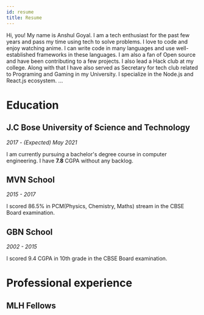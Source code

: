 ```yaml
---
id: resume
title: Resume
---
```


Hi, you! My name is Anshul Goyal. I am a tech enthusiast for the past few years and pass my time using tech to solve problems. I love to code and enjoy watching anime. I can write code in many languages and use well-established frameworks in these languages. I am also a fan of Open source and have been contributing to a few projects. I also lead a Hack club at my college. Along with that I have also served as Secretary for tech club related to Programing and Gaming in my University. I specialize in the Node.js and React.js ecosystem.
[]().[]().[]().[]()

# Education

## J.C Bose University of Science and Technology

_2017 - (Expected) May 2021_

I am currently pursuing a bachelor's degree course in computer engineering. I have **7.8** CGPA without any backlog.

## MVN School

_2015 - 2017_

I scored 86.5% in PCM(Physics, Chemistry, Maths) stream in the CBSE Board examination.

## GBN School

_2002 - 2015_

I scored 9.4 CGPA in 10th grade in the CBSE Board examination.

# Professional experience

## MLH Fellows